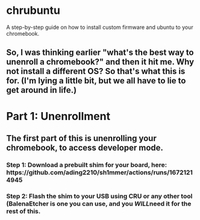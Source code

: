 # chrubuntu
A step-by-step guide on how to install custom firmware and ubuntu to your chromebook.


<h2>So, I was thinking earlier "what's the best way to unenroll a chromebook?" and then it hit me. Why not install a different OS? So that's what this is for. (I'm lying a little bit, but we all have to lie to get around in life.)</h2>

<h1>Part 1: Unenrollment</h1>

<h2>The first part of this is unenrolling your chromebook, to access developer mode.</h2>

<h3>Step 1: Download a prebuilt shim for your board, here: https://github.com/ading2210/sh1mmer/actions/runs/16721214945</h3>
<h3>Step 2: Flash the shim to your USB using CRU or any other tool (BalenaEtcher is one you can use, and you <em><strong>WILL</em></strong>need it for the rest of this.</h3>

